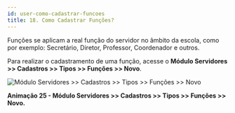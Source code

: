 ```yaml
---
id: user-como-cadastrar-funcoes
title: 18. Como Cadastrar Funções?
---
```


<div class="textoJustificado">

Funções se aplicam a real função do servidor no âmbito da escola, como por exemplo: Secretário, Diretor, Professor, Coordenador e outros.

Para realizar o cadastramento de uma função, acesse o **Módulo Servidores >> Cadastros >> Tipos >> Funções >> Novo**.

</div>

![Módulo Servidores >> Cadastros >> Tipos >> Funções >> Novo](../img/user-docs/cadastrar_funcoes_servidores.gif)

<div class="divNotaCentralizadaGif"> 

**Animação 25 -  Módulo Servidores >> Cadastros >> Tipos >> Funções >> Novo.**

</div>